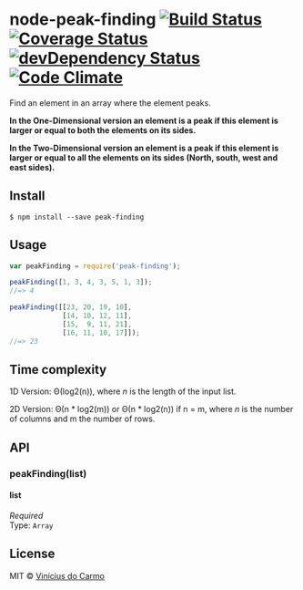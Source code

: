 # node-peak-finding [![Build Status](https://travis-ci.org/vinimdocarmo/node-peak-finding.svg?branch=master)](https://travis-ci.org/vinimdocarmo/node-peak-finding) [![Coverage Status](https://coveralls.io/repos/vinimdocarmo/node-peak-finding/badge.svg)](https://coveralls.io/r/vinimdocarmo/node-peak-finding) [![devDependency Status](https://david-dm.org/vinimdocarmo/node-peak-finding/dev-status.svg)](https://david-dm.org/vinimdocarmo/node-peak-finding) [![Code Climate](https://codeclimate.com/github/vinimdocarmo/node-peak-finding/badges/gpa.svg)](https://codeclimate.com/github/vinimdocarmo/node-peak-finding)

Find an element in an array where the element peaks.

**In the One-Dimensional version an element is a peak if this element is larger or equal to both the elements on its 
sides.**

**In the Two-Dimensional version an element is a peak if this element is larger or equal to all the elements on its 
sides (North, south, west and east sides).**

## Install

```
$ npm install --save peak-finding
```

## Usage

```js
var peakFinding = require('peak-finding');

peakFinding([1, 3, 4, 3, 5, 1, 3]);
//=> 4

peakFinding([[23, 20, 19, 10],
			 [14, 10, 12, 11],
			 [15,  9, 11, 21],
			 [16, 11, 10, 17]]);
//=> 23
```

## Time complexity
1D Version: &Theta;(log2(n)), where *n* is the length of the input list.

2D Version: &Theta;(n \* log2(m)) or &Theta;(n \* log2(n)) if n = m, 
where *n* is the number of columns and m the number of rows.

## API

### peakFinding(list)

#### list

*Required*  
Type: `Array`

## License

MIT © [Vinícius do Carmo](http://vinimdocarmo.js.org)
